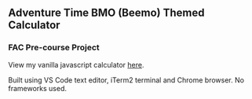 ## Adventure Time BMO (Beemo) Themed Calculator

### FAC Pre-course Project 

View my vanilla javascript calculator [here](https://nikkesan.github.io/calculator/).

Built using VS Code text editor, iTerm2 terminal and Chrome browser.  No frameworks used.
